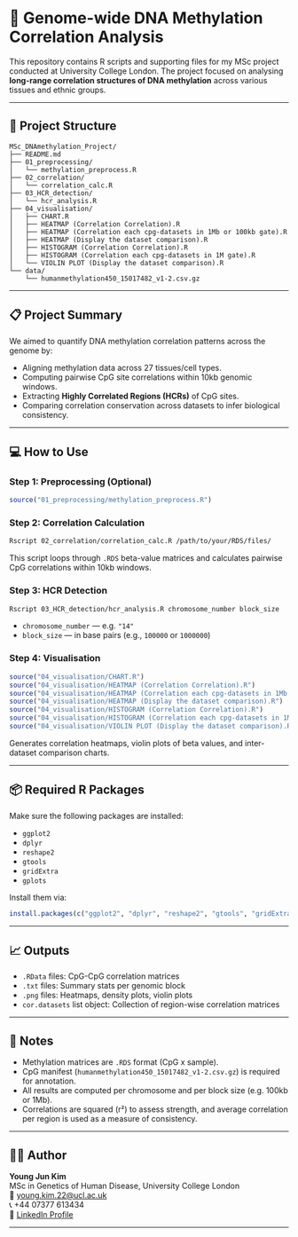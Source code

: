 # 🧬 Genome-wide DNA Methylation Correlation Analysis

This repository contains R scripts and supporting files for my MSc project conducted at University College London. The project focused on analysing **long-range correlation structures of DNA methylation** across various tissues and ethnic groups.

---

## 📁 Project Structure

```
MSc_DNAmethylation_Project/
├── README.md
├── 01_preprocessing/
│   └── methylation_preprocess.R
├── 02_correlation/
│   └── correlation_calc.R
├── 03_HCR_detection/
│   └── hcr_analysis.R
├── 04_visualisation/
│   ├── CHART.R
│   ├── HEATMAP (Correlation Correlation).R
│   ├── HEATMAP (Correlation each cpg-datasets in 1Mb or 100kb gate).R
│   ├── HEATMAP (Display the dataset comparison).R
│   ├── HISTOGRAM (Correlation Correlation).R
│   ├── HISTOGRAM (Correlation each cpg-datasets in 1M gate).R
│   └── VIOLIN PLOT (Display the dataset comparison).R
└── data/
    └── humanmethylation450_15017482_v1-2.csv.gz
```

---

## 📋 Project Summary

We aimed to quantify DNA methylation correlation patterns across the genome by:

- Aligning methylation data across 27 tissues/cell types.
- Computing pairwise CpG site correlations within 10kb genomic windows.
- Extracting **Highly Correlated Regions (HCRs)** of CpG sites.
- Comparing correlation conservation across datasets to infer biological consistency.

---

## 💻 How to Use

### Step 1: Preprocessing (Optional)
```r
source("01_preprocessing/methylation_preprocess.R")
```

### Step 2: Correlation Calculation
```bash
Rscript 02_correlation/correlation_calc.R /path/to/your/RDS/files/
```

This script loops through `.RDS` beta-value matrices and calculates pairwise CpG correlations within 10kb windows.

### Step 3: HCR Detection
```bash
Rscript 03_HCR_detection/hcr_analysis.R chromosome_number block_size
```
- `chromosome_number` — e.g. `"14"`
- `block_size` — in base pairs (e.g., `100000` or `1000000`)

### Step 4: Visualisation
```r
source("04_visualisation/CHART.R")
source("04_visualisation/HEATMAP (Correlation Correlation).R")
source("04_visualisation/HEATMAP (Correlation each cpg-datasets in 1Mb or 100kb gate).R")
source("04_visualisation/HEATMAP (Display the dataset comparison).R")
source("04_visualisation/HISTOGRAM (Correlation Correlation).R")
source("04_visualisation/HISTOGRAM (Correlation each cpg-datasets in 1M gate).R")
source("04_visualisation/VIOLIN PLOT (Display the dataset comparison).R")
```

Generates correlation heatmaps, violin plots of beta values, and inter-dataset comparison charts.

---

## 📦 Required R Packages

Make sure the following packages are installed:
- `ggplot2`
- `dplyr`
- `reshape2`
- `gtools`
- `gridExtra`
- `gplots`

Install them via:

```r
install.packages(c("ggplot2", "dplyr", "reshape2", "gtools", "gridExtra", "gplots"))
```

---

## 📈 Outputs

- `.RData` files: CpG-CpG correlation matrices
- `.txt` files: Summary stats per genomic block
- `.png` files: Heatmaps, density plots, violin plots
- `cor.datasets` list object: Collection of region-wise correlation matrices

---

## 📎 Notes

- Methylation matrices are `.RDS` format (CpG x sample).
- CpG manifest (`humanmethylation450_15017482_v1-2.csv.gz`) is required for annotation.
- All results are computed per chromosome and per block size (e.g. 100kb or 1Mb).
- Correlations are squared (r²) to assess strength, and average correlation per region is used as a measure of consistency.

---

## 👨‍🔬 Author

**Young Jun Kim**  
MSc in Genetics of Human Disease, University College London  
📧 [young.kim.22@ucl.ac.uk](mailto:young.kim.22@ucl.ac.uk)  
📞 +44 07377 613434  
🔗 [LinkedIn Profile](https://www.linkedin.com/in/youngjunkim95)

---


